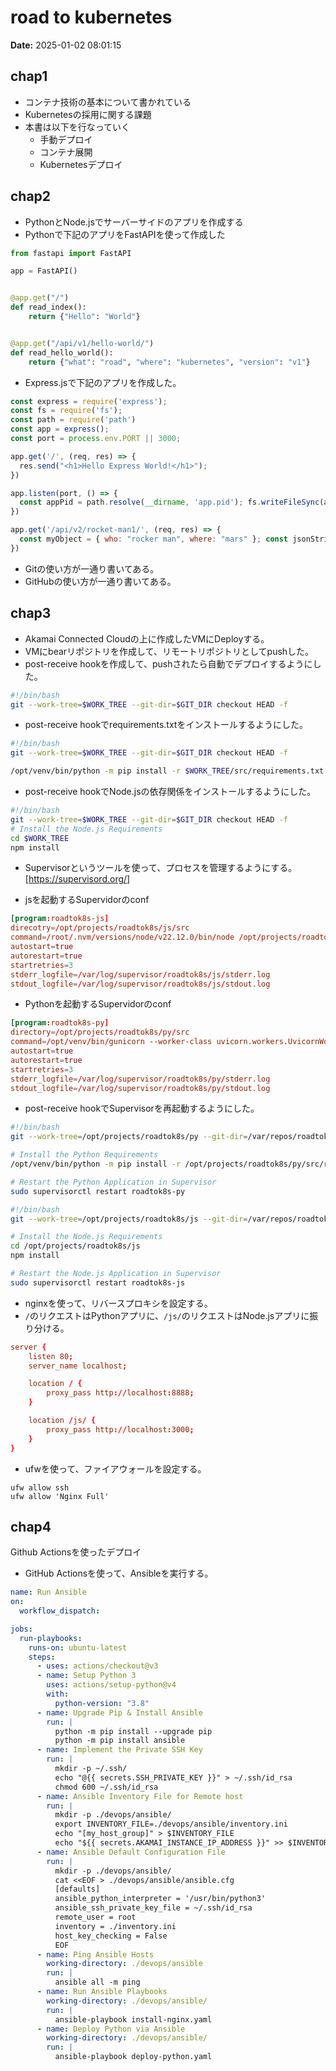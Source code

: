 # road to kubernetes

**Date:** 2025-01-02 08:01:15

## chap1

- コンテナ技術の基本について書かれている
- Kubernetesの採用に関する課題
- 本書は以下を行なっていく
    - 手動デプロイ
    - コンテナ展開
    - Kubernetesデプロイ

## chap2

- PythonとNode.jsでサーバーサイドのアプリを作成する
- Pythonで下記のアプリをFastAPIを使って作成した

```py
from fastapi import FastAPI

app = FastAPI()


@app.get("/")
def read_index():
    return {"Hello": "World"}


@app.get("/api/v1/hello-world/")
def read_hello_world():
    return {"what": "road", "where": "kubernetes", "version": "v1"}
```

- Express.jsで下記のアプリを作成した。

```js
const express = require('express');
const fs = require('fs');
const path = require('path')
const app = express();
const port = process.env.PORT || 3000;

app.get('/', (req, res) => {
  res.send("<h1>Hello Express World!</h1>");
})

app.listen(port, () => {
  const appPid = path.resolve(__dirname, 'app.pid'); fs.writeFileSync(appPid, `${process.pid}`); console.log(`Server running on port http://127.0.0.1:${port}`);
})

app.get('/api/v2/rocket-man1/', (req, res) => {
  const myObject = { who: "rocker man", where: "mars" }; const jsonString = JSON.stringify(myObject); res.json(jsonString);
})
```

- Gitの使い方が一通り書いてある。
- GitHubの使い方が一通り書いてある。

## chap3

- Akamai Connected Cloudの上に作成したVMにDeployする。
- VMにbearリポジトリを作成して、リモートリポジトリとしてpushした。
- post-receive hookを作成して、pushされたら自動でデプロイするようにした。
```bash
#!/bin/bash
git --work-tree=$WORK_TREE --git-dir=$GIT_DIR checkout HEAD -f
```

- post-receive hookでrequirements.txtをインストールするようにした。
```bash
#!/bin/bash
git --work-tree=$WORK_TREE --git-dir=$GIT_DIR checkout HEAD -f

/opt/venv/bin/python -m pip install -r $WORK_TREE/src/requirements.txt
```

- post-receive hookでNode.jsの依存関係をインストールするようにした。
```bash
#!/bin/bash
git --work-tree=$WORK_TREE --git-dir=$GIT_DIR checkout HEAD -f
# Install the Node.js Requirements
cd $WORK_TREE
npm install
```

- Supervisorというツールを使って、プロセスを管理するようにする。
[https://supervisord.org/]

- jsを起動するSupervidorのconf
```conf
[program:roadtok8s-js]
direcotry=/opt/projects/roadtok8s/js/src
command=/root/.nvm/versions/node/v22.12.0/bin/node /opt/projects/roadtok8s/js/src/main.js
autostart=true
autorestart=true
startretries=3
stderr_logfile=/var/log/supervisor/roadtok8s/js/stderr.log
stdout_logfile=/var/log/supervisor/roadtok8s/js/stdout.log
```

- Pythonを起動するSupervidorのconf
```conf
[program:roadtok8s-py]
directory=/opt/projects/roadtok8s/py/src
command=/opt/venv/bin/gunicorn --worker-class uvicorn.workers.UvicornWorker main:app --bind "0.0.0.0:8888" --pid /var/run/roadtok8s-py.pid
autostart=true
autorestart=true
startretries=3
stderr_logfile=/var/log/supervisor/roadtok8s/py/stderr.log
stdout_logfile=/var/log/supervisor/roadtok8s/py/stdout.log
```

- post-receive hookでSupervisorを再起動するようにした。
```bash
#!/bin/bash
git --work-tree=/opt/projects/roadtok8s/py --git-dir=/var/repos/roadtok8s/py.git checkout HEAD -f

# Install the Python Requirements
/opt/venv/bin/python -m pip install -r /opt/projects/roadtok8s/py/src/requirements.txt

# Restart the Python Application in Supervisor
sudo supervisorctl restart roadtok8s-py

#!/bin/bash
git --work-tree=/opt/projects/roadtok8s/js --git-dir=/var/repos/roadtok8s/js.git checkout HEAD -f

# Install the Node.js Requirements
cd /opt/projects/roadtok8s/js
npm install

# Restart the Node.js Application in Supervisor
sudo supervisorctl restart roadtok8s-js
```

- nginxを使って、リバースプロキシを設定する。
- `/`のリクエストはPythonアプリに、`/js/`のリクエストはNode.jsアプリに振り分ける。
```conf
server {
    listen 80;
    server_name localhost;

    location / {
        proxy_pass http://localhost:8888;
    }

    location /js/ {
        proxy_pass http://localhost:3000;
    }
}
```

- ufwを使って、ファイアウォールを設定する。
```
ufw allow ssh
ufw allow 'Nginx Full'
```

## chap4
Github Actionsを使ったデプロイ

- GitHub Actionsを使って、Ansibleを実行する。
```yaml
name: Run Ansible
on:
  workflow_dispatch:

jobs:
  run-playbooks:
    runs-on: ubuntu-latest
    steps:
      - uses: actions/checkout@v3
      - name: Setup Python 3
        uses: actions/setup-python@v4
        with:
          python-version: "3.8"
      - name: Upgrade Pip & Install Ansible
        run: |
          python -m pip install --upgrade pip
          python -m pip install ansible
      - name: Implement the Private SSH Key
        run: |
          mkdir -p ~/.ssh/
          echo "@{{ secrets.SSH_PRIVATE_KEY }}" > ~/.ssh/id_rsa
          chmod 600 ~/.ssh/id_rsa
      - name: Ansible Inventory File for Remote host
        run: |
          mkdir -p ./devops/ansible/
          export INVENTORY_FILE=./devops/ansible/inventory.ini
          echo "[my_host_group]" > $INVENTORY_FILE
          echo "${{ secrets.AKAMAI_INSTANCE_IP_ADDRESS }}" >> $INVENTORY_FILE
      - name: Ansible Default Configuration File
        run: |
          mkdir -p ./devops/ansible/
          cat <<EOF > ./devops/ansible/ansible.cfg
          [defaults]
          ansible_python_interpreter = '/usr/bin/python3'
          ansible_ssh_private_key_file = ~/.ssh/id_rsa
          remote_user = root
          inventory = ./inventory.ini
          host_key_checking = False
          EOF
      - name: Ping Ansible Hosts
        working-directory: ./devops/ansible
        run: |
          ansible all -m ping
      - name: Run Ansible Playbooks
        working-directory: ./devops/ansible/
        run: |
          ansible-playbook install-nginx.yaml
      - name: Deploy Python via Ansible
        working-directory: ./devops/ansible/
        run: |
          ansible-playbook deploy-python.yaml
```
